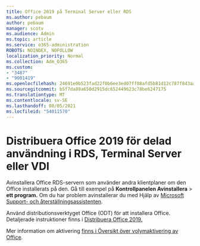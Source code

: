 ```yaml
---
title: Office 2019 på Terminal Server eller RDS
ms.author: pebaum
author: pebaum
manager: scotv
ms.audience: Admin
ms.topic: article
ms.service: o365-administration
ROBOTS: NOINDEX, NOFOLLOW
localization_priority: Normal
ms.collection: Adm_O365
ms.custom:
- "3487"
- "9001419"
ms.openlocfilehash: 24691e0b523fad22f0b6ee3ed07ff08afd5b81d12c787f843aa94c5b6835915b
ms.sourcegitcommit: b5f7da89a650d2915dc652449623c78be6247175
ms.translationtype: MT
ms.contentlocale: sv-SE
ms.lasthandoff: 08/05/2021
ms.locfileid: "54011570"
---
```

# <a name="deploying-office-2019-for-shared-use-on-rds-terminal-server-or-vdi"></a>Distribuera Office 2019 för delad användning i RDS, Terminal Server eller VDI

Avinstallera Office RDS-servern som använder andra klientplaner om den Office installerats på den. Gå till exempel på **Kontrollpanelen Avinstallera**  >  **ett program.** Om du har problem avinstallerar du med Hjälp av [Microsoft Support- och återställningsassistenten](https://aka.ms/SARA-OfficeUninstall-Alchemy). 

Använd distributionsverktyget Office (ODT) för att installera Office. Detaljerade instruktioner finns i [Distribuera Office 2019.](https://docs.microsoft.com/deployoffice/office2019/deploy)

Mer information om aktivering [finns i Översikt över volymaktivering av Office](https://docs.microsoft.com/deployoffice/vlactivation/plan-volume-activation-of-office).